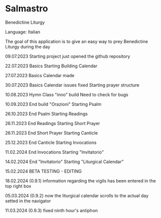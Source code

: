 # Salmastro
Benedictine Liturgy

Language: Italian

The goal of this application is to give an easy way to prey Benedictine Liturgy during the day

09.07.2023 Starting project
just opened the github repository

22.07.2023 Basics
Starting Building Calendar

27.07.2023 Basics
Calendar made

30.07.2023 Basics
Calendar issues fixed
Starting prayer structure

10.08.2023 Hymn
Class "inno" build
Need to check for bugs

10.09.2023
End build "Orazioni"
Starting Psalm

26.10.2023
End Psalm
Starting Readings

26.11.2023
End Readings
Starting Short Prayer

26.11.2023
End Short Prayer
Starting Canticle

25.12.2023
End Canticle
Starting Invocations

11.02.2024
End Invocations
Starting "Invitatorio"

14.02.2024
End "Invitatorio"
Starting "Liturgical Calendar"

15.02.2024
BETA TESTING - EDITING

18.02.2024 (0.9.1)
information regarding the vigils has been entered in the top right box

05.03.2024 (0.9.2)
now the liturgical calendar scrolls to the actual day setted in the navigator

11.03.2024 (0.9.3)
fixed ninth hour's antiphon
